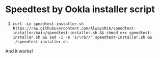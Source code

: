 # Speedtest by Ookla installer script

1. `curl -Lo speedtest-installer.sh https://raw.githubusercontent.com/AlwaysRik/speedtest-installer/main/speedtest-installer.sh && chmod u+x speedtest-installer.sh && sed -i -e 's/\r$//' speedtest-installer.sh && ./speedtest-installer.sh`

And it works!
